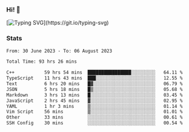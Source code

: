 ### Hi!  👋

[![Typing SVG](https://readme-typing-svg.herokuapp.com?font=Fira+Code&pause=1000&width=435&lines=Hello!+I'm+Texiwustion.)](https://git.io/typing-svg)

### Stats

<!--START_SECTION:waka-->

```txt
From: 30 June 2023 - To: 06 August 2023

Total Time: 93 hrs 26 mins

C++           59 hrs 54 mins  ████████████████░░░░░░░░░   64.11 %
TypeScript    11 hrs 43 mins  ███░░░░░░░░░░░░░░░░░░░░░░   12.55 %
Text          6 hrs 20 mins   █▓░░░░░░░░░░░░░░░░░░░░░░░   06.79 %
JSON          5 hrs 18 mins   █▒░░░░░░░░░░░░░░░░░░░░░░░   05.68 %
Markdown      3 hrs 13 mins   █░░░░░░░░░░░░░░░░░░░░░░░░   03.45 %
JavaScript    2 hrs 45 mins   ▓░░░░░░░░░░░░░░░░░░░░░░░░   02.95 %
YAML          1 hr 3 mins     ▒░░░░░░░░░░░░░░░░░░░░░░░░   01.14 %
Vim Script    56 mins         ▒░░░░░░░░░░░░░░░░░░░░░░░░   01.01 %
Other         33 mins         ░░░░░░░░░░░░░░░░░░░░░░░░░   00.61 %
SSH Config    30 mins         ░░░░░░░░░░░░░░░░░░░░░░░░░   00.54 %
```

<!--END_SECTION:waka-->
